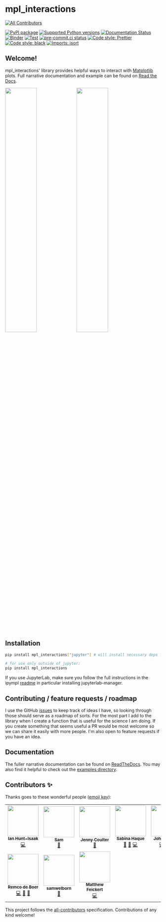 # mpl_interactions

<!-- ALL-CONTRIBUTORS-BADGE:START - Do not remove or modify this section -->

[![All Contributors](https://img.shields.io/badge/all_contributors-10-orange.svg?style=flat-square)](#contributors-)

<!-- ALL-CONTRIBUTORS-BADGE:END -->

[![PyPI package](https://badge.fury.io/py/mpl-interactions.svg)](https://pypi.org/project/mpl-interactions)
[![Supported Python versions](https://img.shields.io/pypi/pyversions/mpl-interactions)](https://pypi.org/project/mpl-interactions)
[![Documentation Status](https://readthedocs.org/projects/mpl-interactions/badge/?version=stable)](https://mpl-interactions.readthedocs.io/en/stable/?badge=stable)
[![Binder](https://mybinder.org/badge_logo.svg)](https://mybinder.org/v2/gh/mpl-extensions/mpl-interactions/master?urlpath=lab)
[![Test](https://github.com/mpl-extensions/mpl-interactions/actions/workflows/test.yml/badge.svg)](https://github.com/mpl-extensions/mpl-interactions/actions/workflows/test.yml)
[![pre-commit.ci status](https://results.pre-commit.ci/badge/github/mpl-extensions/mpl-interactions/main.svg)](https://results.pre-commit.ci/latest/github/mpl-extensions/mpl-interactions/main)
[![Code style: Prettier](https://img.shields.io/badge/code_style-prettier-ff69b4.svg?style=flat-square)](https://prettier.io)
[![Code style: black](https://img.shields.io/badge/code%20style-black-000000.svg)](https://github.com/psf/black)
[![Imports: isort](https://img.shields.io/badge/%20imports-isort-%231674b1?style=flat&labelColor=ef8336)](https://pycqa.github.io/isort)

## Welcome!

mpl_interactions' library provides helpful ways to interact with [Matplotlib](https://matplotlib.org/) plots. Full narrative documentation and example can be found on [Read the Docs](https://mpl-interactions.readthedocs.io).

<img src=https://raw.githubusercontent.com/mpl-extensions/mpl-interactions/master/docs/_static/images/short-interactive.gif width=45%> <img src=https://raw.githubusercontent.com/mpl-extensions/mpl-interactions/master/docs/_static/images/heatmap_slicer.gif width=45%>

## Installation

```bash
pip install mpl_interactions["jupyter"] # will install necessary deps for using in jupyter

# for use only outside of jupyter:
pip install mpl_interactions
```

If you use JupyterLab, make sure you follow the full instructions in the ipympl [readme](https://github.com/matplotlib/ipympl#install-the-jupyterlab-extension) in particular installing jupyterlab-manager.

## Contributing / feature requests / roadmap

I use the GitHub [issues](https://github.com/mpl-extensions/mpl-interactions/issues) to keep track of ideas I have, so looking through those should serve as a roadmap of sorts. For the most part I add to the library when I create a function that is useful for the science I am doing. If you create something that seems useful a PR would be most welcome so we can share it easily with more people. I'm also open to feature requests if you have an idea.

## Documentation

The fuller narrative documentation can be found on [ReadTheDocs](https://mpl-interactions.readthedocs.io/en/latest/). You may also find it helpful to check out the [examples directory](docs/examples).

## Contributors ✨

Thanks goes to these wonderful people ([emoji key](https://allcontributors.org/docs/en/emoji-key)):

<!-- ALL-CONTRIBUTORS-LIST:START - Do not remove or modify this section -->
<!-- prettier-ignore-start -->
<!-- markdownlint-disable -->
<table>
  <tr>
    <td align="center"><a href="http://ianhi.github.io"><img src="https://avatars0.githubusercontent.com/u/10111092?v=4?s=100" width="100px;" alt=""/><br /><sub><b>Ian Hunt-Isaak</b></sub></a><br /><a href="https://github.com/mpl-extensions/mpl-interactions/commits?author=ianhi" title="Code">💻</a></td>
    <td align="center"><a href="https://darlingdocs.wordpress.com/"><img src="https://avatars1.githubusercontent.com/u/67113216?v=4?s=100" width="100px;" alt=""/><br /><sub><b>Sam</b></sub></a><br /><a href="https://github.com/mpl-extensions/mpl-interactions/commits?author=samanthahamilton" title="Documentation">📖</a></td>
    <td align="center"><a href="https://github.com/jcoulter12"><img src="https://avatars1.githubusercontent.com/u/14036348?v=4?s=100" width="100px;" alt=""/><br /><sub><b>Jenny Coulter</b></sub></a><br /><a href="#userTesting-jcoulter12" title="User Testing">📓</a></td>
    <td align="center"><a href="https://sjhaque14.wixsite.com/sjhaque"><img src="https://avatars3.githubusercontent.com/u/61242473?v=4?s=100" width="100px;" alt=""/><br /><sub><b>Sabina Haque</b></sub></a><br /><a href="https://github.com/mpl-extensions/mpl-interactions/commits?author=sjhaque14" title="Documentation">📖</a> <a href="#userTesting-sjhaque14" title="User Testing">📓</a> <a href="https://github.com/mpl-extensions/mpl-interactions/commits?author=sjhaque14" title="Code">💻</a></td>
    <td align="center"><a href="https://github.com/jrussell25"><img src="https://avatars2.githubusercontent.com/u/35578729?v=4?s=100" width="100px;" alt=""/><br /><sub><b>John Russell</b></sub></a><br /><a href="https://github.com/mpl-extensions/mpl-interactions/commits?author=jrussell25" title="Code">💻</a> <a href="#userTesting-jrussell25" title="User Testing">📓</a> <a href="https://github.com/mpl-extensions/mpl-interactions/commits?author=jrussell25" title="Documentation">📖</a></td>
    <td align="center"><a href="http://maxshinnpotential.com"><img src="https://avatars2.githubusercontent.com/u/951986?v=4?s=100" width="100px;" alt=""/><br /><sub><b>Max Shinn</b></sub></a><br /><a href="https://github.com/mpl-extensions/mpl-interactions/commits?author=mwshinn" title="Code">💻</a> <a href="#userTesting-mwshinn" title="User Testing">📓</a></td>
    <td align="center"><a href="https://github.com/kmdalton"><img src="https://avatars2.githubusercontent.com/u/2790777?v=4?s=100" width="100px;" alt=""/><br /><sub><b>Kevin Dalton</b></sub></a><br /><a href="#userTesting-kmdalton" title="User Testing">📓</a></td>
  </tr>
  <tr>
    <td align="center"><a href="https://github.com/redeboer"><img src="https://avatars.githubusercontent.com/u/29308176?v=4?s=100" width="100px;" alt=""/><br /><sub><b>Remco de Boer</b></sub></a><br /><a href="https://github.com/mpl-extensions/mpl-interactions/commits?author=redeboer" title="Code">💻</a> <a href="#userTesting-redeboer" title="User Testing">📓</a> <a href="https://github.com/mpl-extensions/mpl-interactions/commits?author=redeboer" title="Documentation">📖</a></td>
    <td align="center"><a href="https://github.com/samwelborn"><img src="https://avatars.githubusercontent.com/u/55868530?v=4?s=100" width="100px;" alt=""/><br /><sub><b>samwelborn</b></sub></a><br /><a href="#userTesting-samwelborn" title="User Testing">📓</a></td>
    <td align="center"><a href="http://www.matthewfeickert.com/"><img src="https://avatars.githubusercontent.com/u/5142394?v=4?s=100" width="100px;" alt=""/><br /><sub><b>Matthew Feickert</b></sub></a><br /><a href="https://github.com/mpl-extensions/mpl-interactions/commits?author=matthewfeickert" title="Code">💻</a></td>
  </tr>
</table>

<!-- markdownlint-restore -->
<!-- prettier-ignore-end -->

<!-- ALL-CONTRIBUTORS-LIST:END -->

This project follows the [all-contributors](https://github.com/all-contributors/all-contributors) specification. Contributions of any kind welcome!
